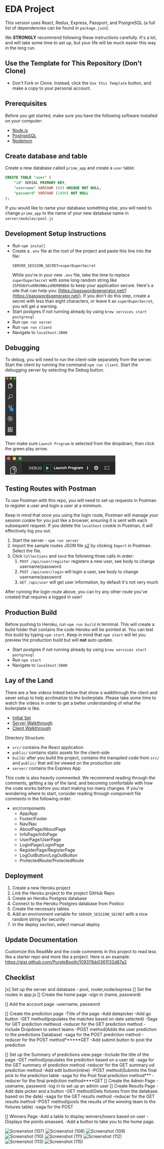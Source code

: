 
# EDA Project
This version uses React, Redux, Express, Passport, and PostgreSQL (a full list of dependencies can be found in `package.json`).

We **STRONGLY** recommend following these instructions carefully. It's a lot, and will take some time to set up, but your life will be much easier this way in the long run.

## Use the Template for This Repository (Don't Clone)

- Don't Fork or Clone. Instead, click the `Use this Template` button, and make a copy to your personal account.


## Prerequisites

Before you get started, make sure you have the following software installed on your computer:

- [Node.js](https://nodejs.org/en/)
- [PostrgeSQL](https://www.postgresql.org/)
- [Nodemon](https://nodemon.io/)

## Create database and table

Create a new database called `prime_app` and create a `user` table:

```SQL
CREATE TABLE "user" (
    "id" SERIAL PRIMARY KEY,
    "username" VARCHAR (80) UNIQUE NOT NULL,
    "password" VARCHAR (1000) NOT NULL
);
```

If you would like to name your database something else, you will need to change `prime_app` to the name of your new database name in `server/modules/pool.js`

## Development Setup Instructions

- Run `npm install`
- Create a `.env` file at the root of the project and paste this line into the file:
  ```
  SERVER_SESSION_SECRET=superDuperSecret
  ```
  While you're in your new `.env` file, take the time to replace `superDuperSecret` with some long random string like `25POUbVtx6RKVNWszd9ERB9Bb6` to keep your application secure. Here's a site that can help you: [https://passwordsgenerator.net/](https://passwordsgenerator.net/). If you don't do this step, create a secret with less than eight characters, or leave it as `superDuperSecret`, you will get a warning.
- Start postgres if not running already by using `brew services start postgresql`
- Run `npm run server`
- Run `npm run client`
- Navigate to `localhost:3000`

## Debugging

To debug, you will need to run the client-side separately from the server. Start the client by running the command `npm run client`. Start the debugging server by selecting the Debug button.

![VSCode Toolbar](documentation/images/vscode-toolbar.png)

Then make sure `Launch Program` is selected from the dropdown, then click the green play arrow.

![VSCode Debug Bar](documentation/images/vscode-debug-bar.png)

## Testing Routes with Postman

To use Postman with this repo, you will need to set up requests in Postman to register a user and login a user at a minimum.

Keep in mind that once you using the login route, Postman will manage your session cookie for you just like a browser, ensuring it is sent with each subsequent request. If you delete the `localhost` cookie in Postman, it will effectively log you out.

1. Start the server - `npm run server`
2. Import the sample routes JSON file [v2](./PostmanPrimeSoloRoutesv2.json) by clicking `Import` in Postman. Select the file.
3. Click `Collections` and `Send` the following three calls in order:
   1. `POST /api/user/register` registers a new user, see body to change username/password
   2. `POST /api/user/login` will login a user, see body to change username/password
   3. `GET /api/user` will get user information, by default it's not very much

After running the login route above, you can try any other route you've created that requires a logged in user!

## Production Build

Before pushing to Heroku, run `npm run build` in terminal. This will create a build folder that contains the code Heroku will be pointed at. You can test this build by typing `npm start`. Keep in mind that `npm start` will let you preview the production build but will **not** auto update.

- Start postgres if not running already by using `brew services start postgresql`
- Run `npm start`
- Navigate to `localhost:5000`

## Lay of the Land

There are a few videos linked below that show a walkthrough the client and sever setup to help acclimatize to the boilerplate. Please take some time to watch the videos in order to get a better understanding of what the boilerplate is like.

- [Initial Set](https://vimeo.com/453297271)
- [Server Walkthrough](https://vimeo.com/453297212)
- [Client Walkthrough](https://vimeo.com/453297124)

Directory Structure:

- `src/` contains the React application
- `public/` contains static assets for the client-side
- `build/` after you build the project, contains the transpiled code from `src/` and `public/` that will be viewed on the production site
- `server/` contains the Express App

This code is also heavily commented. We recommend reading through the comments, getting a lay of the land, and becoming comfortable with how the code works before you start making too many changes. If you're wondering where to start, consider reading through component file comments in the following order:

- src/components
  - App/App
  - Footer/Footer
  - Nav/Nav
  - AboutPage/AboutPage
  - InfoPage/InfoPage
  - UserPage/UserPage
  - LoginPage/LoginPage
  - RegisterPage/RegisterPage
  - LogOutButton/LogOutButton
  - ProtectedRoute/ProtectedRoute

## Deployment

1. Create a new Heroku project
1. Link the Heroku project to the project GitHub Repo
1. Create an Heroku Postgres database
1. Connect to the Heroku Postgres database from Postico
1. Create the necessary tables
1. Add an environment variable for `SERVER_SESSION_SECRET` with a nice random string for security
1. In the deploy section, select manual deploy

## Update Documentation

Customize this ReadMe and the code comments in this project to read less like a starter repo and more like a project. Here is an example: https://gist.github.com/PurpleBooth/109311bb0361f32d87a2



## Checklist

[x] Set up the server and database
     - pool, router,node/express
[] Set the routes in app.js
[] Create the home page
     -sign in (name, password)
    
[] Add the account page
     -username, password

[] Create the prediction page
     -Title of the page
     -Add datepicker
     -Add go button
     -GET method(populates the matches based on date selected)
     -Saga for GET prediction metheod
     -reducer for the GET prediction method
     -include Dropdown to select teams
     -POST method(Adds the user prediction to the predictions Database)
     -saga for the POST prediction method
     -reducer for the POST  method******GET
     -Add submit button to post the prediction

[] Set up the Summary of predictions view page
     -Include the title of the page
     -GET method(populates the prediction based on a user id)
     -saga for the GET summary of prediction method
     -reducer for the GET summary od prediction method
     -Add edit button(inline)
     -POST method(Submits the final pick to the prediction table
     -saga for the Post final prediction method***
     -reducer for the final prediction method****GET
[] Create the Admin Page
     -usename, password
     -log in to set up an admin user
[] Create  Results Page
     -Add date picker and a button
     -GET method(Gets fixtures from the database based on the date)
     -saga for the GET results method
     -reducer for the GET results method
     -POST method(posts the results of the winning team to the fixtures table)
     -saga for the POST 

[] Winners Page
     -Add a table to display winners/losers based on user
     -Displays the points amassed.
     -Add a button to take you to the home page.
     
![Screenshot (107)](https://user-images.githubusercontent.com/43694552/143669937-c790cc8a-9620-425a-a64b-465842274698.png)
![Screenshot (108)](https://user-images.githubusercontent.com/43694552/143669938-814282fc-07e2-42fb-8827-3aab958ce6d7.png)
![Screenshot (109)](https://user-images.githubusercontent.com/43694552/143669939-2d2b7252-8b79-4373-8873-5b1f76d49810.png)
![Screenshot (110)](https://user-images.githubusercontent.com/43694552/143669940-5d461ec8-6ea3-4ed0-b0c5-27f989294b2b.png)
![Screenshot (111)](https://user-images.githubusercontent.com/43694552/143669941-0e29cd1e-d5d7-4ea3-86f2-f6bee4545b3e.png)
![Screenshot (112)](https://user-images.githubusercontent.com/43694552/143669942-e3c427b9-6c2d-4076-899c-94fdcfe1bc5b.png)
![Screenshot (113)](https://user-images.githubusercontent.com/43694552/143669943-02a569a6-80b7-4c32-959a-9f71407b0c58.png)
![Screenshot (115)](https://user-images.githubusercontent.com/43694552/143669944-f00269fe-0177-4bf6-bcf9-60d66e28cd18.png)

